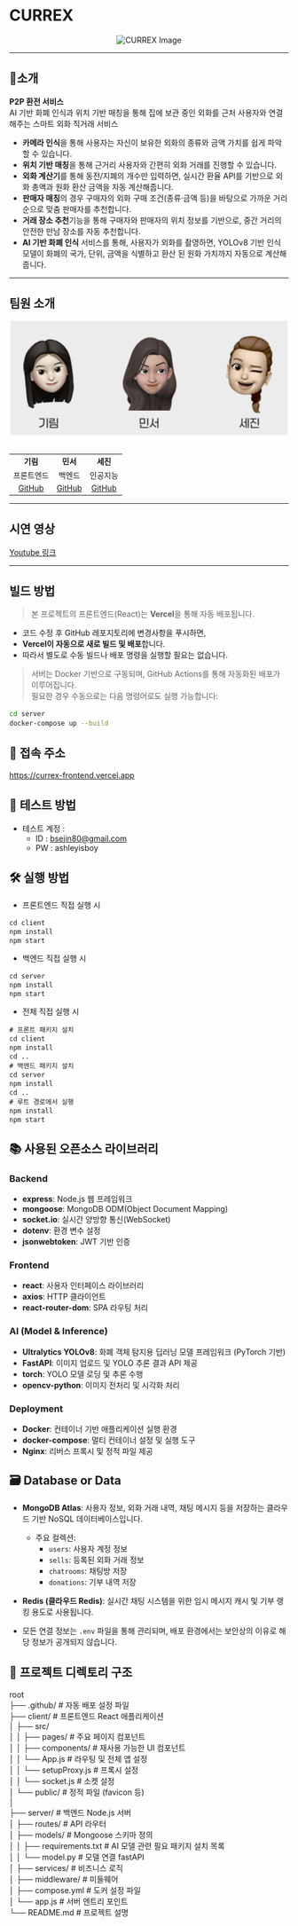 # **CURREX**

<div align="center">
  <img src="https://github.com/user-attachments/assets/14331092-6751-4c99-b823-ef9868c7c964" alt="CURREX Image" />
</div>

---

## **📜소개**

**P2P 환전 서비스**  
AI 기반 화폐 인식과 위치 기반 매칭을 통해 집에 보관 중인 외화를 근처 사용자와 연결해주는 스마트 외화 직거래 서비스

- **카메라 인식**을 통해 사용자는 자신이 보유한 외화의 종류와 금액 가치를 쉽게 파악할 수 있습니다.
- **위치 기반 매칭**을 통해 근거리 사용자와 간편히 외화 거래를 진행할 수 있습니다.
- **외화 계산기**를 통해 동전/지폐의 개수만 입력하면, 실시간 환율 API를 기반으로 외화 총액과 원화 환산 금액을 자동 계산해줍니다.
- **판매자 매칭**의 경우 구매자의 외화 구매 조건(종류·금액 등)을 바탕으로 가까운 거리 순으로 맞춤 판매자를 추천합니다.
- **거래 장소 추천**기능을 통해 구매자와 판매자의 위치 정보를 기반으로, 중간 거리의 안전한 만남 장소를 자동 추천합니다.
- **AI 기반 화폐 인식** 서비스를 통해, 사용자가 외화를 촬영하면, YOLOv8 기반 인식 모델이 화폐의 국가, 단위, 금액을 식별하고 환산 된 원화 가치까지 자동으로 계산해줍니다.
---


## **팀원 소개**

<div align="center">
  <img src="https://raw.githubusercontent.com/Capstone-infinite-challenge/Currex/refs/heads/main/client/public/images/teamface.webp" alt="Team Members" width="500" />
  <br/><br/>
  <table>
    <tr align="center">
      <td><strong>기림</strong></td>
      <td><strong>민서</strong></td>
      <td><strong>세진</strong></td>
    </tr>
    <tr align="center">
      <td>프론트엔드</td>
      <td>백엔드</td>
      <td>인공지능</td>
    </tr>
    <tr align="center">
      <td><a href="https://github.com/gilmeee">GitHub</a></td>
      <td><a href="https://github.com/m2nsp">GitHub</a></td>
      <td><a href="https://github.com/sejin-coding">GitHub</a></td>
    </tr>
  </table>
</div>

---

## **시연 영상**

[Youtube 링크](https://www.youtube.com/watch?v=Emd5smV7NlU&t=204s)

---

## 빌드 방법
> 본 프로젝트의 프론트엔드(React)는 **Vercel**을 통해 자동 배포됩니다.

- 코드 수정 후 GitHub 레포지토리에 변경사항을 푸시하면,
- **Vercel이 자동으로 새로 빌드 및 배포**합니다.
- 따라서 별도로 수동 빌드나 배포 명령을 실행할 필요는 없습니다.


> 서버는 Docker 기반으로 구동되며, GitHub Actions를 통해 자동화된 배포가 이루어집니다.  
> 필요한 경우 수동으로는 다음 명령어로도 실행 가능합니다:

```bash
cd server
docker-compose up --build
```

## 🔗 접속 주소
https://currex-frontend.vercel.app

## 🧪 테스트 방법
- 테스트 계정 : 
  - ID : bsejin80@gmail.com
  - PW : ashleyisboy

## **🛠 실행 방법**

- 프론트엔드 직접 실행 시
```
cd client
npm install
npm start     
```
- 백엔드 직접 실행 시
```
cd server
npm install
npm start
```
- 전체 직접 실행 시
```
# 프론트 패키지 설치
cd client
npm install
cd ..
# 백엔드 패키지 설치
cd server
npm install
cd ..
# 루트 경로에서 실행
npm install
npm start
```

## 📚 사용된 오픈소스 라이브러리
### Backend
- **express**: Node.js 웹 프레임워크
- **mongoose**: MongoDB ODM(Object Document Mapping)
- **socket.io**: 실시간 양방향 통신(WebSocket)
- **dotenv**: 환경 변수 설정
- **jsonwebtoken**: JWT 기반 인증

### Frontend
- **react**: 사용자 인터페이스 라이브러리
- **axios**: HTTP 클라이언트
- **react-router-dom**: SPA 라우팅 처리

### AI (Model & Inference)
- **Ultralytics YOLOv8**: 화폐 객체 탐지용 딥러닝 모델 프레임워크 (PyTorch 기반)
- **FastAPI**: 이미지 업로드 및 YOLO 추론 결과 API 제공
- **torch**: YOLO 모델 로딩 및 추론 수행
- **opencv-python**: 이미지 전처리 및 시각화 처리

### Deployment
- **Docker**: 컨테이너 기반 애플리케이션 실행 환경
- **docker-compose**: 멀티 컨테이너 설정 및 실행 도구
- **Nginx**: 리버스 프록시 및 정적 파일 제공

## 🗃 Database or Data 

- **MongoDB Atlas**: 사용자 정보, 외화 거래 내역, 채팅 메시지 등을 저장하는 클라우드 기반 NoSQL 데이터베이스입니다.
  - 주요 컬렉션:
    - `users`: 사용자 계정 정보
    - `sells`: 등록된 외화 거래 정보
    - `chatrooms`: 채팅방 저장
    - `donations`: 기부 내역 저장
- **Redis (클라우드 Redis)**: 실시간 채팅 시스템을 위한 임시 메시지 캐시 및 기부 랭킹 용도로 사용됩니다.

- 모든 연결 정보는 `.env` 파일을 통해 관리되며, 배포 환경에서는 보안상의 이유로 해당 정보가 공개되지 않습니다.


## 📁 프로젝트 디렉토리 구조
root</br>
├── .github/ # 자동 배포 설정 파일 </br>
├── client/ # 프론트엔드 React 애플리케이션 </br>
│ ├── src/ </br>
│ │ ├── pages/ # 주요 페이지 컴포넌트</br>
│ │ ├── components/ # 재사용 가능한 UI 컴포넌트</br>
│ │ └── App.js # 라우팅 및 전체 앱 설정</br>
│ │ └── setupProxy.js # 프록시 설정</br>
│ │ └── socket.js # 소켓 설정</br>
│ └── public/ # 정적 파일 (favicon 등)</br>
│</br>
├── server/ # 백엔드 Node.js 서버</br>
│ ├── routes/ # API 라우터</br>
│ ├── models/ # Mongoose 스키마 정의</br>
│ │ ├── requirements.txt # AI 모델 관련 필요 패키지 설치 목록</br>
│ │ └── model.py # 모델 연결 fastAPI</br>
│ ├── services/ # 비즈니스 로직</br>
│ ├── middleware/ # 미들웨어</br>
│ ├── compose.yml # 도커 설정 파일</br>
│ └── app.js # 서버 엔트리 포인트</br>
└── README.md # 프로젝트 설명</br>

